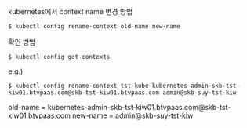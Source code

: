 kubernetes에서 context name 변경 방법

```shell
$ kubectl config rename-context old-name new-name
```

확인 방법
```shell
$ kubectl config get-contexts
```


e.g.)
```shell
$ kubectl config rename-context tst-kube kubernetes-admin-skb-tst-kiw01.btvpaas.com@skb-tst-kiw01.btvpaas.com admin@skb-suy-tst-kiw
```

old-name = kubernetes-admin-skb-tst-kiw01.btvpaas.com\@skb-tst-kiw01.btvpaas.com
new-name = admin@skb-suy-tst-kiw
